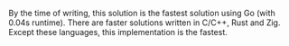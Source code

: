 By the time of writing, this solution is the fastest solution using Go (with 0.04s runtime). There are faster solutions written in C/C++, Rust and Zig. Except these languages, this implementation is the fastest.